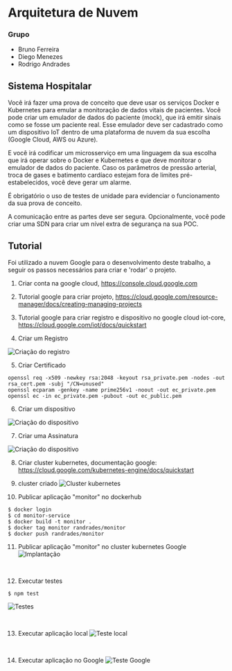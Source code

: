 # Arquitetura de Nuvem

### Grupo
 * Bruno Ferreira
 * Diego Menezes
 * Rodrigo Andrades
 
## Sistema Hospitalar

Você irá fazer uma prova de conceito que deve usar os serviços Docker e Kubernetes para emular a monitoração de dados vitais de pacientes.
Você pode criar um emulador de dados do paciente (mock), que irá emitir sinais como se fosse um paciente real. Esse emulador deve ser cadastrado como um dispositivo IoT dentro de uma plataforma de nuvem da sua escolha (Google Cloud, AWS ou Azure).

E você irá codificar um microsserviço em uma linguagem da sua escolha que irá operar sobre o Docker e Kubernetes e que deve monitorar o emulador de dados do paciente. Caso os parâmetros de pressão arterial, troca de gases e batimento cardíaco estejam fora de limites pré-
estabelecidos, você deve gerar um alarme.

É obrigatório o uso de testes de unidade para evidenciar o funcionamento da sua prova de conceito.

A comunicação entre as partes deve ser segura. Opcionalmente, você pode criar uma SDN para criar um nível extra de segurança na sua POC.

## Tutorial

Foi utilizado a nuvem Google para o desenvolvimento deste trabalho, a seguir os passos necessários para criar e 'rodar' o projeto.

 1. Criar conta na google cloud, https://console.cloud.google.com

 2. Tutorial google para criar projeto, https://cloud.google.com/resource-manager/docs/creating-managing-projects

 3. Tutorial google para criar registro e dispositivo no google cloud iot-core, https://cloud.google.com/iot/docs/quickstart

 4. Criar um Registro

![Criação do registro](./resources/create-registry.png)

 5. Criar Certificado
```
openssl req -x509 -newkey rsa:2048 -keyout rsa_private.pem -nodes -out rsa_cert.pem -subj "/CN=unused"
openssl ecparam -genkey -name prime256v1 -noout -out ec_private.pem
openssl ec -in ec_private.pem -pubout -out ec_public.pem
```
 6. Criar um dispositivo

![Criação do dispositivo](./resources/create-device.png)

 7. Criar uma Assinatura

![Criação do dispositivo](./resources/create-sub.png)

 8. Criar cluster kubernetes, documentação google: https://cloud.google.com/kubernetes-engine/docs/quickstart

 9. cluster criado
 ![Cluster kubernetes](./resources/cluster.png)

 10. Publicar aplicação "monitor" no dockerhub
 ```
 $ docker login
 $ cd monitor-service
 $ docker build -t monitor .
 $ docker tag monitor randrades/monitor
 $ docker push randrades/monitor
 ```

 11. Publicar aplicação "monitor" no cluster kubernetes Google
 ![Implantação](./resources/implantacao.png)
 
 <br>
 
 12. Executar testes
 ```
 $ npm test
 ```
![Testes](./resources/test.png)

 <br>

 13. Executar aplicação local
 ![Teste local](./resources/ex-01.gif)

 <br>

 14. Executar aplicação no Google
 ![Teste Google](./resources/ex-02.gif)